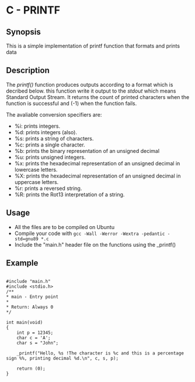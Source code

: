 # C - PRINTF

## Synopsis
This is a simple implementation of printf function that formats and prints data

## Description
The _printf()_ function produces outputs according to a format which is decribed below. this function write it output to the _stdout_ which means Standard Output Stream. It returns the count of printed characters when the function is successful and (-1) when the function fails.

The avaliable conversion specifiers are:
+ %i: prints integers.
+ %d: prints integers (also).
+ %s: prints a string of characters.
+ %c: prints a single character.
+ %b: prints the binary representation of an unsigned decimal
+ %u: prints unsigned integers.
+ %x: prints the hexadecimal representation of an unsigned decimal in lowercase letters.
+ %X: prints the hexadecimal representation of an unsigned decimal in uppercase letters.
+ %r: prints a reversed string.
+ %R: prints the Rot13 interpretation of a string.

## Usage
+ All the files are to be compiled on Ubuntu
+ Compile your code with `gcc -Wall -Werror -Wextra -pedantic -std=gnu89 *.c`
+ Include the "main.h" header file on the functions using the _printf()

## Example

```

#include "main.h"
#include <stdio.h>
/**
* main - Entry point
* 
* Return: Always 0
*/

int main(void)
{
	int p = 12345;
	char c = 'A';
	char s = "John";

	_printf("Hello, %s !The character is %c and this is a percentage sign %%, printing decimal %d.\n", c, s, p);
	
	return (0);
}

```
